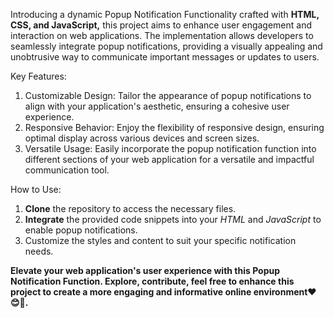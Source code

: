 Introducing a dynamic Popup Notification Functionality crafted with **HTML, CSS, and JavaScript,** this project aims to enhance user engagement and interaction on web applications. The implementation allows developers to seamlessly integrate popup notifications, providing a visually appealing and unobtrusive way to communicate important messages or updates to users.

Key Features:

1. Customizable Design: Tailor the appearance of popup notifications to align with your application's aesthetic, ensuring a cohesive user experience.
2. Responsive Behavior: Enjoy the flexibility of responsive design, ensuring optimal display across various devices and screen sizes.
3. Versatile Usage: Easily incorporate the popup notification function into different sections of your web application for a versatile and impactful communication tool.

How to Use:

1. **Clone** the repository to access the necessary files.
2. **Integrate** the provided code snippets into your _HTML_ and _JavaScript_ to enable popup notifications.
3. Customize the styles and content to suit your specific notification needs.

**Elevate your web application's user experience with this Popup Notification Function. Explore, contribute, feel free to enhance this project to create a more engaging and informative online environment❤😊🙌.**
